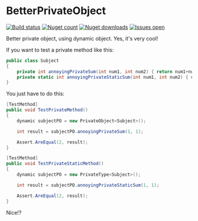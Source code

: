 # BetterPrivateObject

[![Build status](https://ci.appveyor.com/api/projects/status/okjhwfuhjg6r0uh4?svg=true)](https://ci.appveyor.com/project/douglasaguiar/betterprivateobject)
[![Nuget count](http://img.shields.io/nuget/v/BetterPrivateObject.svg)](https://www.nuget.org/packages/BetterPrivateObject/)
[![Nuget downloads](http://img.shields.io/nuget/dt/BetterPrivateObject.svg)](https://www.nuget.org/packages/BetterPrivateObject/)
[![Issues open](http://img.shields.io/github/issues-raw/douglasaguiar/BetterPrivateObject.svg)](https://github.com/douglasaguiar/BetterPrivateObject/issues)

Better private object, using dynamic object. Yes, it's very cool!

If you want to test a private method like this:

```csharp
public class Subject
{
	private int annoyingPrivateSum(int num1, int num2) { return num1+num2; }
	private static int annoyingPrivateStaticSum(int num1, int num2) { return num1+num2; }
}
```

You just have to do this:

```csharp
[TestMethod]
public void TestPrivateMethod()
{
	dynamic subjectPO = new PrivateObject<Subject>();

	int result = subjectPO.annoyingPrivateSum(1, 1);

	Assert.AreEqual(2, result);
}

[TestMethod]
public void TestPrivateStaticMethod()
{
	dynamic subjectPO = new PrivateType<Subject>();

	int result = subjectPO.annoyingPrivateStaticSum(1, 1);

	Assert.AreEqual(2, result);
}
```

Nice!?
